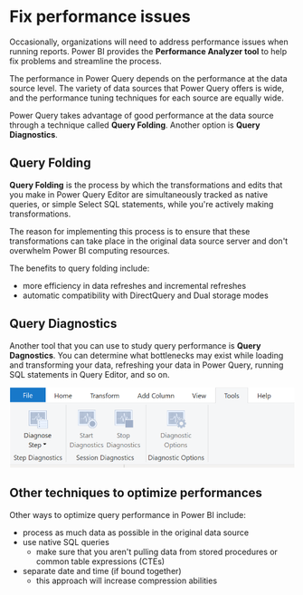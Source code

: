 # Fix performance issues

Occasionally, organizations will need to address performance issues when running reports. Power BI provides the **Performance Analyzer tool** to help fix problems and streamline the process.

The performance in Power Query depends on the performance at the data source level. The variety of data sources that Power Query offers is wide, and the performance tuning techniques for each source are equally wide. 

Power Query takes advantage of good performance at the data source through a technique called **Query Folding**. Another option is **Query Diagnostics**.

## Query Folding

**Query Folding** is the process by which the transformations and edits that you make in Power Query Editor are simultaneously tracked as native queries, or simple Select SQL statements, while you're actively making transformations. 

The reason for implementing this process is to ensure that these transformations can take place in the original data source server and don't overwhelm Power BI computing resources.

The benefits to query folding include:
- more efficiency in data refreshes and incremental refreshes
- automatic compatibility with DirectQuery and Dual storage modes

## Query Diagnostics

Another tool that you can use to study query performance is **Query Dagnostics**. You can determine what bottlenecks may exist while loading and transforming your data, refreshing your data in Power Query, running SQL statements in Query Editor, and so on.

![Query Diagnostics](query_diagnostics.png)

## Other techniques to optimize performances

Other ways to optimize query performance in Power BI include:
- process as much data as possible in the original data source
- use native SQL queries
    - make sure that you aren't pulling data from stored procedures or common table expressions (CTEs)
- separate date and time (if bound together)
    - this approach will increase compression abilities